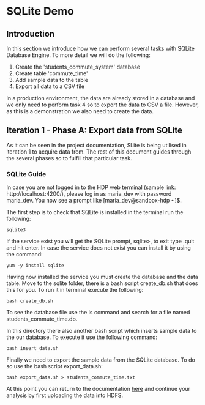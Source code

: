 # SQLite Demo

## Introduction
In this section we introduce how we can perform several tasks with SQLite Database Engine. To more detail we will do the following:
1. Create the 'students_commute_system' database
2. Create table 'commute_time'
3. Add sample data to the table
4. Export all data to a CSV file

In a production environment, the data  are already stored in a database and we only need to perform task 4 so to export the data to CSV a file.
However, as this is a demonstration we also need to create the data.

## Iteration 1 - Phase A: Export data from SQLite

As it can be seen in the project documentation, SLite  is being  utilised in iteration 1 to acquire data from. The rest of this document guides through the several phases so to fulfill that particular task.


### SQLite Guide

In case you are not logged in to the HDP web terminal (sample link: http://localhost:4200/), please log in as maria_dev with password maria_dev.
You now see a prompt like [maria_dev@sandbox-hdp ~]$.

The first step is to check that SQLite is installed in the terminal run the following:
```
sqlite3
```

If the service exist you will get the SQLite prompt, sqlite>, to exit type .quit and hit enter. In case the service does not exist you can install it by using the command:
```
yum -y install sqlite
```

Having now installed the service you must create the database and the data table. Move to the sqlite folder, there is a bash script create_db.sh that does this for you. To run it in terminal execute the following:

```
bash create_db.sh
```
To see the database file use the ls command and search for a file named students_commute_time.db.

In this directory there also another bash script which inserts sample data to the our database. To execute it use the following command:
```
bash insert_data.sh
```

Finally we need to export the sample data from the SQLite database. To do so use the bash script export_data.sh:
```
bash export_data.sh > students_commute_time.txt
```

At this point you can return to the documentation [here](https://github.com/UoW-CPC/rabbda-university-portal#phase-a-export-data-from-sqlite-and-upload-them-to-hdfs) and continue your analysis by first uploading the data into HDFS.

